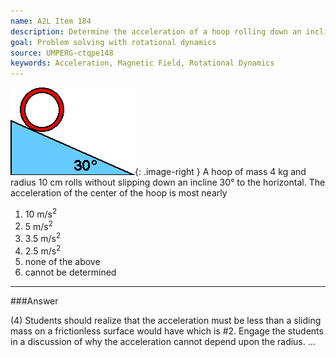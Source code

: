 ```yaml
---
name: A2L Item 184
description: Determine the acceleration of a hoop rolling down an incline.
goal: Problem solving with rotational dynamics
source: UMPERG-ctqpe148
keywords: Acceleration, Magnetic Field, Rotational Dynamics
---
```


![Item184_fig1.gif](../images/Item184_fig1.gif){: .image-right } A hoop
of mass 4 kg and radius 10 cm rolls without slipping down an incline
30&deg; to the horizontal.  The acceleration of the center of the hoop
is most nearly

1. 10 m/s<sup>2</sup>
2. 5 m/s<sup>2</sup>
3. 3.5 m/s<sup>2</sup>
4. 2.5 m/s<sup>2</sup>
5. none of the above
6. cannot be determined




<hr/>

###Answer 

(4) Students should realize that the acceleration must be less
than a sliding mass on a frictionless surface would have which is #2.
Engage the students in a discussion of why the acceleration cannot
depend upon the radius.
...
